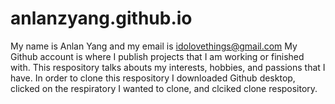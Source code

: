 # anlanzyang.github.io
My name is Anlan Yang and my email is idolovethings@gmail.com
My Github account is where I publish projects that I am working or finished with.
This respository talks abouts my interests, hobbies, and passions that I have.
In order to clone this respository I downloaded Github desktop, clicked on the respiratory I wanted to clone, and clciked clone respository.
